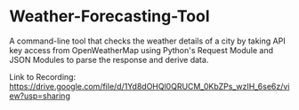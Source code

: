 # Weather-Forecasting-Tool

A command-line tool that checks the weather details of a city by taking API key access from OpenWeatherMap using Python's Request Module and JSON Modules to parse the response and derive data. 

Link to Recording: https://drive.google.com/file/d/1Yd8dOHQl0QRUCM_0KbZPs_wzIH_6se6z/view?usp=sharing
